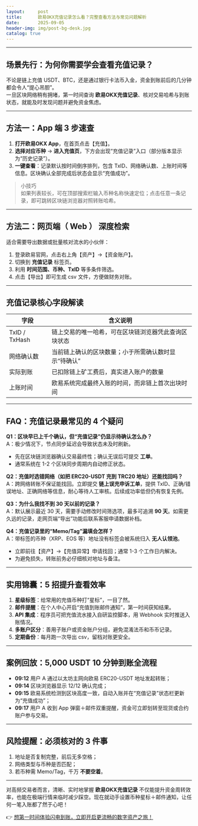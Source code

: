 ```yaml
---
layout:     post
title:      欧易OKX充值记录怎么看？完整查看方法与常见问题解析
date:       2025-09-05
header-img: img/post-bg-desk.jpg
catalog: true
---
```


---

## 场景先行：为何你需要学会查看充值记录？

不论是链上充值 USDT、BTC，还是通过银行卡法币入金，资金到账前后的几分钟都会令人“提心吊胆”。  
一旦区块网络稍有拥堵，第一时间查询 **欧易OKX充值记录**、核对交易哈希与到账状态，就能及时发现问题并避免资金焦虑。

---

## 方法一：App 端 3 步速查

1. **打开欧易OKX App**，在首页点击【充值】。  
2. **选择对应币种** → **进入充值页**，下方会出现“充值记录”入口（部分版本显示为“历史记录”）。  
3. **一键查看**：记录默认按时间倒序排列，包含 TxID、网络确认数、上账时间等信息。区块确认全部完成后状态会显示“充值成功”。

> 小技巧  
> 如果列表较长，可在顶部搜索栏输入币种名称快速定位；点击任意一条记录，即可跳转区块链浏览器对照转账哈希。

---

## 方法二：网页端（ Web ） 深度检索

适合需要导出数据或批量核对流水的小伙伴：

1. 登录欧易官网，点击右上角【资产】→【资金账户】。  
2. 切换到 **充值记录** 标签页。  
3. 利用 **时间范围、币种、TxID** 等多条件筛选。  
4. 点击【导出】即可生成 csv 文件，方便做财务对账。

---

## 充值记录核心字段解读

| 字段         | 含义说明                                           |
|--------------|----------------------------------------------------|
| TxID / TxHash| 链上交易的唯一哈希，可在区块链浏览器凭此查询区块状态 |
| 网络确认数   | 当前链上确认的区块数量；小于所需确认数时显示“待确认”|
| 实际到账     | 已扣除链上矿工费后，真实进入账户的数量              |
| 上账时间     | 欧易系统完成最终入账的时间，而非链上首次出块时间     |

---

## FAQ：充值记录最常见的 4 个疑问

**Q1：区块早已上千个确认，但“充值记录”仍显示待确认怎么办？**  
A：极少情况下，节点同步延迟会导致状态未及时刷新。  
- 先在区块链浏览器确认交易最终性；确认无误后可提交 **工单**。  
- 通常系统在 1-2 个区块同步周期内自动修正状态。

**Q2：充值时选错网络（如把 ERC20-USDT 充到 TRC20 地址）还能找回吗？**  
A：跨网络转账不保证能找回。立即提交 **链上误充申诉工单**，提供 TxID、正确/错误地址、正确网络等信息，耐心等待人工审核。后续成功率低但仍有恢复先例。

**Q3：为什么我找不到 30 天以前的记录？**  
A：默认展示最近 30 天，需要手动修改时间筛选项，最多可追溯 **90 天**。如需更久远的记录，走网页端“导出”功能后联系客服申请数据补档。

**Q4：充值记录里的“Memo/Tag”漏填会怎样？**  
A：带标签的币种（XRP、EOS 等）地址没有标签会被系统归入 **无人认领池**。  
- 立即前往【资产】→【充值异常】申请找回；通常 1-3 个工作日内解决。  
- 为避免损失，转账前务必仔细核对地址与备注。

---

## 实用锦囊：5 招提升查看效率

1. **星级标签**：给常用的充值币种打“星标”，一目了然。  
2. **邮件提醒**：在个人中心开启“充值到账邮件通知”，第一时间获知结果。  
3. **API 集成**：程序员可把充值流水接入自研监控脚本，用 Webhook 实时推送入账情况。  
4. **多账户区分**：善用子账户或资金账户分组，避免混淆法币和币币记录。  
5. **定期备份**：每月跑一次导出 csv，留档对账更安全。

---

## 案例回放：5,000 USDT 10 分钟到账全流程

- **09:12** 用户 A 通过以太坊主网向欧易 ERC20-USDT 地址发起转账；  
- **09:14** 区块浏览器显示 12/12 确认完成；  
- **09:15** 欧易系统检测到区块高度一致，自动入账并在“充值记录”状态栏更新为“充值成功”；  
- **09:17** 用户 A 收到 App 弹窗＋邮件双重提醒，资金可立即划转至现货或合约账户参与交易。

---

## 风险提醒：必须核对的 3 件事

1. 地址是否复制完整，前后无多空格；  
2. 网络类型与币种是否匹配；  
3. 若币种需 Memo/Tag，千万 **不要空着**。

---

对高频交易者而言，清晰、实时地掌握 **欧易OKX充值记录** 不仅能提升资金周转效率，也能在极端行情来临时减少踩空。现在就动手设置币种星标＋邮件通知，让任何一笔入账都了然于心吧！

👉 [想第一时间体验闪电到账，立即开启更流畅的数字资产之旅！](https://okxdog.com/)